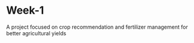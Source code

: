 # Week-1
A project focused on crop recommendation and fertilizer management for better agricultural yields
